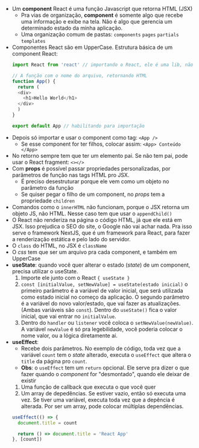 - Um **component** React é uma função Javascript que retorna HTML (JSX)
  - Pra vias de organização, **component** é somente algo que recebe uma informação e exibe na tela. Não é algo que gerencia um determinado estado da minha aplicação.
  - Uma organização comum de pastas: `components` `pages` `partials` `templates`
- Componentes React são em UpperCase. Estrutura básica de um component React:
  ```Javascript
  import React from 'react' // importando o React, ele é uma lib, não framework

  // A função com o nome do arquivo, retornando HTML
  function App() {
    return (
    <div>
      <h1>Hello World</h1>
    </div>
    )
  }

  export default App // habilitando para importação
  ```
- Depois só importar e usar o component como tag: `<App />`
  - Se esse component for ter filhos, colocar assim: `<App> Conteúdo </App>`
- No retorno sempre tem que ter um elemento pai. Se não tem pai, pode usar o React fragment: `<></>`
- Com **props** é possível passar propriedades personalizadas, por parâmetros de função nas tags HTML pro JSX.
  - É preciso desestruturar porque ele vem como um objeto no parâmetro da função
  - Se quiser pegar o filho de um component, no *props* tem a propriedade `children`
- Comandos como o `innerHTML` não funcionam, porque o JSX retorna um objeto JS, não HTML. Nesse caso tem que usar o `appendChild()`
- O React não renderiza na página o código HTML, já que ele está em JSX. Isso prejudica o SEO do site, o Google não vai achar nada. Pra isso serve o framework NextJS, que é um framework para React, para fazer a renderização estática e pelo lado do servidor.
- O `class` do HTML, no JSX é `className`
- O *css* tem que ser um arquivo pra cada component, e também em UpperCase
- **useState**: quando você quer alterar o estado (*state*) de um component, precisa utilizar o useState.
  1. Importe ele junto com o React `{ useState }`
  2. `const [initialValue, setNewValue] = useState(estado inicial)` o primeiro parâmetro é a variável de valor inicial, que será utilizada como estado inicial no começo da aplicação. O segundo parâmetro é a variável do novo valor/estado, que vai fazer as atualizações. (Ambas variáveis são `const`). Dentro do `useState()` fica o valor inicial, que vai entrar no `initialValue`.
  3. Dentro do `handler` ou `listener` você coloca o `setNewValue(newValue)`. A variável `newValue` é só pra legebilidade, você poderia colocar o nome valor, ou a lógica diretamente aí.
- **useEffect**:
  - Recebe dois parâmetros. No exemplo de código, toda vez que a variável `count` tem o *state* alterado, executa o `useEffect` que altera o `title` da página pro `count`.
  - **Obs**: o `useEffect` tem um `return` opcional. Ele serve pra dizer o que fazer quando o *component* for "desmontado", quando ele deixar de existir
  1. Uma função de callback que executa o que você quer
  2. Um array de depedências. Se estiver vazio, então só executa uma vez. Se tiver uma variável, executa toda vez que a depência é alterada. Por ser um array, pode colocar múltiplas dependências.
  ```Javascript
  useEffect(() => {
    document.title = count

    return () => document.title = 'React App'
  }, [count])
  ```

